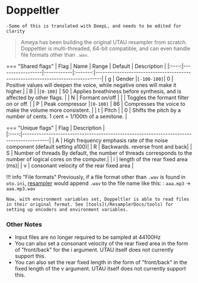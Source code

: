 # Doppeltler
```
-Some of this is translated with DeepL, and needs to be edited for clarity
```
>Ameya has been building the original UTAU resampler from scratch. <br>
>Doppeltler is multi-threaded, 64-bit compatible, and can even handle file formats other than `.wav`.



=== "Shared flags"
	| Flag | Name             | Range      | Default | Description                                                                    |
	|:----:|------------------|------------|:-------:|--------------------------------------------------------------------------------|
	| g    | Gender           |`[-100-100]`| 0       | Positive values will deepen the voice, while negative ones will make it higher.|
	| B    |                  |`[0-100]`   | 50      | Applies breathiness before synthesis, and is affected by other flags.          |
	| N    | Formant on/off   |            |         | Toggles the formant filter on or off.                                          |
	| P    | Peak compressor  |`[0-100]`   | 86      | Compresses the voice to make the volume more consistent.                       |
	| t    | Pitch            |            | 0       | Shifts the pitch by a number of cents. 1 cent = 1/100th of a semitone.         |


=== "Unique flags"
	| Flag |  Description |        
	|:----:|-----------------------------------------------------------------------------------------|
	|   A  | High frequency emphasis rate of the noise component (default setting a100)|
	|   R  | Backwards. reverse front and back|
	|   S  | Number of threads By default, the number of threads corresponds to the number of logical cores on the computer.|
	|   i  | length of the rear fixed area (ms)|
	|   v  | consonant velocity of the rear fixed area |
	
!!! info "File formats"
	Previously, if a file format other than `.wav` is found in `oto.ini`, [resampler](/ResamplerDocs/resampler.exe) would append `.wav` to the file name like this:
	:	`aaa.mp3` → `aaa.mp3.wav`<br>

	Now, with environment variables set, Doppeltler is able to read files in their original format. See [tools](/ResamplerDocs/tools) for setting up encoders and environment variables.
	
### Other Notes

* Input files are no longer required to be sampled at 44100Hz
* You can also set a consonant velocity of the rear fixed area in the form of "front/back" for the i argument. UTAU itself does not currently support this.
* You can also set the rear fixed length in the form of "front/back" in the fixed length of the v argument. UTAU itself does not currently support this.
 
